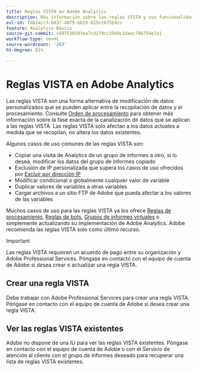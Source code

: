 ```yaml
---
title: Reglas VISTA en Adobe Analytics
description: Más información sobre las reglas VISTA y sus funcionalidades.
exl-id: fab2acc3-b037-48f9-bb20-625ccb75b4cc
feature: Analytics Basics
source-git-commit: c697530103ea7cd279cc3560c1daec796759e7a1
workflow-type: tm+mt
source-wordcount: '263'
ht-degree: 81%

---
```


# Reglas VISTA en Adobe Analytics

Las reglas VISTA son una forma alternativa de modificación de datos personalizados que se pueden aplicar entre la recopilación de datos y el procesamiento. Consulte [Orden de procesamiento](processing-order.md) para obtener más información sobre la fase exacta de la canalización de datos que se aplican a las reglas VISTA. Las reglas VISTA solo afectan a los datos actuales a medida que se recopilan, no altera los datos existentes.

Algunos casos de uso comunes de las reglas VISTA son:

* Copiar una visita de Analytics de un grupo de informes a otro, si lo desea, modificar los datos del grupo de informes copiado
* Exclusión de IP personalizada que supera los casos de uso ofrecidos por [Excluir por dirección IP](/help/admin/admin/exclude-ip.md)
* Modificar condicional o globalmente cualquier valor de variable
* Duplicar valores de variables a otras variables
* Cargar archivos a un sitio FTP de Adobe que pueda afectar a los valores de las variables

Muchos casos de uso para las reglas VISTA ya los ofrece [Reglas de procesamiento](/help/admin/admin/c-manage-report-suites/c-edit-report-suites/general/c-processing-rules/processing-rules.md), [Reglas de bots](/help/admin/admin/c-manage-report-suites/c-edit-report-suites/general/bot-removal/bot-rules.md), [Grupos de informes virtuales](/help/components/vrs/vrs-about.md) o simplemente actualizando su implementación de Adobe Analytics. Adobe recomienda las reglas VISTA solo como último recurso.

>[!IMPORTANT]
>
>Las reglas VISTA requieren un acuerdo de pago entre su organización y Adobe Professional Services. Póngase en contacto con el equipo de cuenta de Adobe si desea crear o actualizar una regla VISTA.

## Crear una regla VISTA

Debe trabajar con Adobe Professional Services para crear una regla VISTA. Póngase en contacto con el equipo de cuenta de Adobe si desea crear una regla VISTA.

## Ver las reglas VISTA existentes

Adobe no dispone de una IU para ver las reglas VISTA existentes. Póngase en contacto con el equipo de cuenta de Adobe o con el Servicio de atención al cliente con el grupo de informes deseado para recuperar una lista de reglas VISTA existentes.
